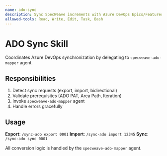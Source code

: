 ```yaml
---
name: ado-sync
description: Sync SpecWeave increments with Azure DevOps Epics/Features/User Stories. Activates for ADO sync, Azure DevOps sync, create ADO work item, import from ADO. Coordinates with specweave-ado-mapper agent.
allowed-tools: Read, Write, Edit, Task, Bash
---
```


# ADO Sync Skill

Coordinates Azure DevOps synchronization by delegating to `specweave-ado-mapper` agent.

## Responsibilities

1. Detect sync requests (export, import, bidirectional)
2. Validate prerequisites (ADO PAT, Area Path, Iteration)
3. Invoke `specweave-ado-mapper` agent
4. Handle errors gracefully

## Usage

**Export**: `/sync-ado export 0001`
**Import**: `/sync-ado import 12345`
**Sync**: `/sync-ado sync 0001`

All conversion logic is handled by the `specweave-ado-mapper` agent.
